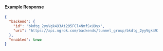 <!-- Code generated for API Clients. DO NOT EDIT. -->

#### Example Response

```json
{
  "backend": {
    "id": "bkdtg_2yyVgk493At295FCl4NmfSxU9yx",
    "uri": "https://api.ngrok.com/backends/tunnel_group/bkdtg_2yyVgk493At295FCl4NmfSxU9yx"
  },
  "enabled": true
}
```
